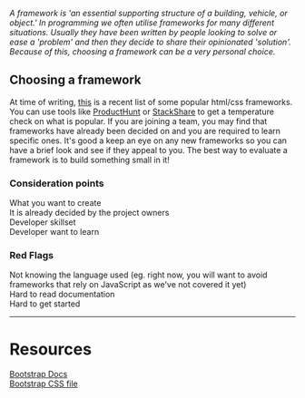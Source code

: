 _A framework is 'an essential supporting structure of a building, vehicle, or object.'_
_In programming we often utilise frameworks for many different situations. Usually they have been written by people looking to solve or ease a 'problem' and then they decide to share their opinionated 'solution'. Because of this, choosing a framework can be a very personal choice._

## Choosing a framework
At time of writing, [this](https://geekflare.com/best-css-frameworks/) is a recent list of some popular html/css frameworks. You can use tools like [ProductHunt](https://www.producthunt.com/) or [StackShare](https://stackshare.io/tools/trending) to get a temperature check on what is popular.
If you are joining a team, you may find that frameworks have already been decided on and you are required to learn specific ones. It's good a keep an eye on any new frameworks so you can have a brief look and see if they appeal to you. The best way to evaluate a framework is to build something small in it!
### Consideration points
What you want to create \
It is already decided by the project owners \
Developer skillset \
Developer want to learn
### Red Flags
Not knowing the language used (eg. right now, you will want to avoid frameworks that rely on JavaScript as we've not covered it yet) \
Hard to read documentation \
Hard to get started

***

# Resources
[Bootstrap Docs](https://getbootstrap.com/docs/4.5/getting-started/introduction/) \
[Bootstrap CSS file](https://stackpath.bootstrapcdn.com/bootstrap/4.5.0/css/bootstrap.css)
